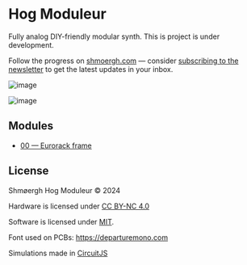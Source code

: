 # Hog Moduleur

Fully analog DIY-friendly modular synth. This is project is under development. 

Follow the progress on [shmoergh.com](https://www.shmoergh.com/hog-moduleur/) — consider [subscribing to the newsletter](https://www.shmoergh.com/hog-moduleur/#/portal/signup) to get the latest updates in your inbox.

![image](https://github.com/user-attachments/assets/c89249d6-a386-4719-83e6-8157a172b1db)

![image](https://github.com/user-attachments/assets/776c0790-6a1d-4400-9554-031cb7f48dc3)

## Modules

- [00 — Eurorack frame](https://github.com/shmoergh/hog-moduleur/tree/main/00-eurorack-frame)


## License

Shmøergh Hog Moduleur © 2024

Hardware is licensed under [CC BY-NC 4.0](https://creativecommons.org/licenses/by-nc/4.0/)

Software is licensed under [MIT](https://opensource.org/license/mit).

Font used on PCBs: https://departuremono.com

Simulations made in [CircuitJS](https://www.falstad.com/circuit/circuitjs.html)
